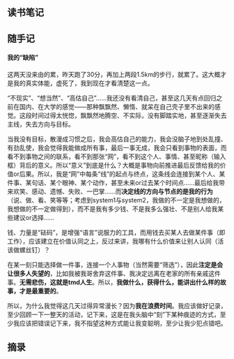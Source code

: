 ## 读书笔记







## 随手记

#### 我的“缺陷”

这两天没来由的累，昨天跑了30分，再加上两段1.5km的步行，就累了。这大概才是我的真实体能，虚死了，我到现在才看清楚这一点。

“不现实”、“想当然”、“高估自己”......我还没有看清自己，甚至这几天有点回归之前在国内、在大学的感觉——那种飘飘然、懒惰、就呆在自己壳子里不出来的感觉。这段时间过得太恍惚，飘飘然地腾空、不实际，没有脚踏实地，甚至逐渐失去主线，失去方向与目标。

当我没有目标，散漫成习惯之后，我会高估自己的能力，我会没脑子地到处乱撞、有劲乱使，我会觉得我能做成所有事，最后一事无成，我会只看到事物的表面，而看不到事物之间的联系，看不到那张“网”，看不到这个人、事情、甚至昵称（输入框）背后的意义。所以“意义”到底是什么？大概是事物向前推进最后反馈给我的价值or后果。所以，我是“网”中每条“线”的起点与终点，这条线会连接到某个人、某件事、某句话、某个眼神、某个动作，甚至未来or过去某个时间点......最后给我带来欢笑、感动、遗憾、失败、一巴掌......而**决定线的方向与节点的是我的行为**（说、做、看、笑等等；考虑到system1与system2，我做的不一定是我想做的，我想做的不一定做得到），而不是我有多少钱、不是我多么强壮、不是别人给我某些建议or选择......

钱、力量是“砝码”，是增强“语言”说服力的工具，而用钱去买某人去做某件事（即工作），应该建立在价值认同之上，反过来讲，我哪有什么价值来让别人认同（活该做螺丝钉）？

在某一刻只能选择做一件事，连接一个人事物（当然需要“筛选”），因此**注定是会让很多人失望的**，比如我被我哥舍弃这件事、我决定远离在老家的所有亲戚这件事。**无需悲伤，这就是tmd人生**。所以，**我做什么，获得什么，能讲出什么样的故事，才是最重要的**。

所以，为什么我觉得这几天过得异常漫长？因为**我在浪费时间**。我应该做好记录，至少回顾一下一整天的活动，记下来，这是在我头脑中“刻”下某种痕迹的方式，至少我应该把错误记下来，我不指望这种方式能让我变聪明，至少让我少犯点错吧。




## 摘录